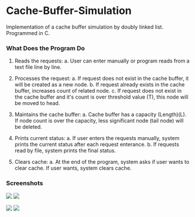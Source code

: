 # Cache-Buffer-Simulation

Implementation of a cache buffer simulation by doubly linked list. Programmed in C.

### What Does the Program Do

  1. Reads the requests:
      a. User can enter manually or program reads from a text file line by line.

  2. Processes the request:
      a. If request does not exist in the cache buffer, it will be created as a new node.
      b. If request already exists in the cache buffer, increases count of related node.
      c. If request does not exist in the cache buffer and it's count is over threshold value (T), this node will be moved to head.    

  3. Maintains the cache buffer:
      a. Cache buffer has a capacity (Length)(L). If node count is over the capacity, less significant node (tail node) will be deleted.
      
  4. Prints current status:
      a. If user enters the requests manually, system prints the current status after each request enterance.
      b. If requests read by file, system prints the final status.
      
  5. Clears cache:
      a. At the end of the program, system asks if user wants to clear cache. If user wants, system clears cache.
      
### Screenshots
![](https://i.imgur.com/pQAzsWA.png)
![](https://i.imgur.com/zoNLkjI.png)


![](https://i.imgur.com/p0KCLxs.png)
![](https://i.imgur.com/kYqBRsC.png)


